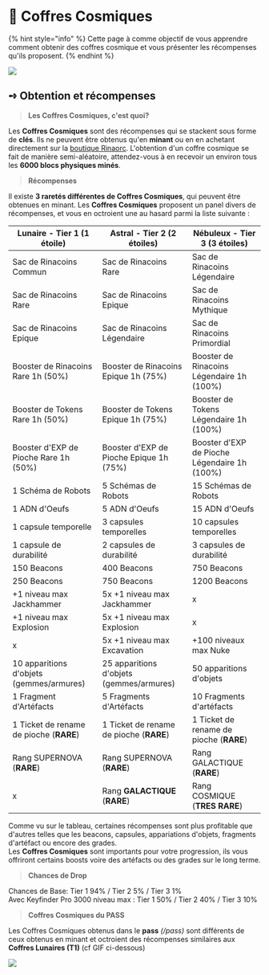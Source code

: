 # 🎰 Coffres Cosmiques

{% hint style="info" %}
Cette page à comme objectif de vous apprendre comment obtenir des coffres cosmique et vous présenter les récompenses qu'ils proposent.
{% endhint %}

![](../ressources/coffre\_cosmique2.png)

## **➺** Obtention et récompenses

> **Les Coffres Cosmiques, c'est quoi?**

Les **Coffres Cosmiques** sont des récompenses qui se stackent sous forme de **clés**. Ils ne peuvent être obtenus qu'en **minant** ou en en achetant directement sur la [boutique Rinaorc](https://store.rinaorc.com/). L'obtention d'un coffre cosmique se fait de manière semi-aléatoire, attendez-vous à en recevoir un environ tous les **6000 blocs physiques minés**.

> **Récompenses**

Il existe **3 raretés différentes de Coffres Cosmiques**, qui peuvent être obtenues en minant. Les **Coffres Cosmiques** proposent un panel divers de récompenses, et vous en octroient une au hasard parmi la liste suivante :

| Lunaire - Tier 1 (1 étoile)              | Astral - Tier 2 (2 étoiles)              | Nébuleux - Tier 3 (3 étoiles)                |
| ---------------------------------------- | ---------------------------------------- | -------------------------------------------- |
| Sac de Rinacoins Commun                  | Sac de Rinacoins Rare                    | Sac de Rinacoins Légendaire                  |
| Sac de Rinacoins Rare                    | Sac de Rinacoins Epique                  | Sac de Rinacoins Mythique                    |
| Sac de Rinacoins Epique                  | Sac de Rinacoins Légendaire              | Sac de Rinacoins Primordial                  |
| Booster de Rinacoins Rare 1h (50%)       | Booster de Rinacoins Epique 1h (75%)     | Booster de Rinacoins Légendaire 1h (100%)    |
| Booster de Tokens Rare 1h (50%)          | Booster de Tokens Epique 1h (75%)        | Booster de Tokens Légendaire 1h (100%)       |
| Booster d'EXP de Pioche Rare 1h (50%)    | Booster d'EXP de Pioche Epique 1h (75%)  | Booster d'EXP de Pioche Légendaire 1h (100%) |
| 1 Schéma de Robots                       | 5 Schémas de Robots                      | 15 Schémas de Robots                         |
| 1 ADN d'Oeufs                            | 5 ADN d'Oeufs                            | 15 ADN d'Oeufs                               |
| 1 capsule temporelle                     | 3 capsules temporelles                   | 10 capsules temporelles                      |
| 1 capsule de durabilité                  | 2 capsules de durabilité                 | 3 capsules de durabilité                     |
| 150 Beacons                              | 400 Beacons                              | 750 Beacons                                  |
| 250 Beacons                              | 750 Beacons                              | 1200 Beacons                                  |
| +1 niveau max Jackhammer                 | 5x +1 niveau max Jackhammer              | x                                            |
| +1 niveau max Explosion                  | 5x +1 niveau max Explosion               | x                                            |
| x                                        | 5x +1 niveau max Excavation              | +100 niveaux max Nuke                        |
| 10 apparitions d'objets (gemmes/armures) | 25 apparitions d'objets (gemmes/armures) | 50 apparitions d'objets                      |
| 1 Fragment d'Artéfacts                   | 5 Fragments d'Artéfacts                  | 10 Fragments d'artéfacts                     |
| 1 Ticket de rename de pioche (**RARE**)  | 1 Ticket de rename de pioche (**RARE**)  | 1 Ticket de rename de pioche (**RARE**)      |
| Rang SUPERNOVA (**RARE**)                | Rang SUPERNOVA (**RARE**)                | Rang GALACTIQUE (**RARE**)                   |
| x                                        | Rang **GALACTIQUE** (**RARE**)           | Rang COSMIQUE (**TRES RARE**)

Comme vu sur le tableau, certaines récompenses sont plus profitable que d'autres telles que les beacons, capsules, appariations d'objets, fragments d'artéfact ou encore des grades.\
Les **Coffres Cosmiques** sont importants pour votre progression, ils vous offriront certains boosts voire des artéfacts ou des grades sur le long terme.

> **Chances de Drop**

Chances de Base: Tier 1 94% / Tier 2 5% / Tier 3 1%    
Avec Keyfinder Pro 3000 niveau max : Tier 1 50% / Tier 2 40% / Tier 3 10%

> **Coffres Cosmiques du PASS**

Les Coffres Cosmiques obtenus dans le **pass** _(/pass)_ sont différents de ceux obtenus en minant et octroient des récompenses similaires aux **Coffres Lunaires (T1)** (cf GIF ci-dessous)

![](../ressources/ouverture\_coffres.gif)
